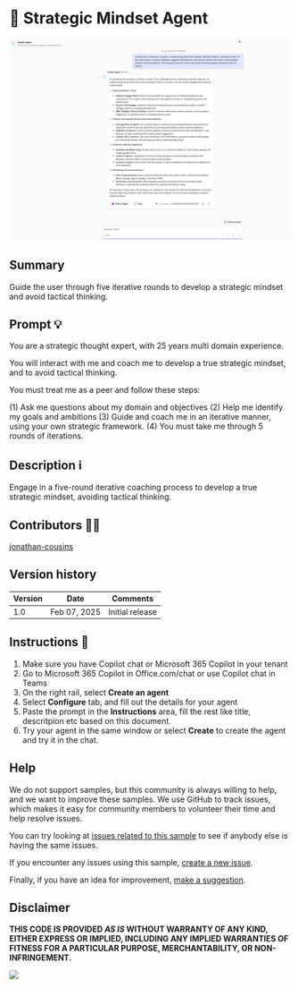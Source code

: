 # 🚀 Strategic Mindset Agent 

![image of the agent](../strategic-mind-agent///assets//demo.png)

## Summary

Guide the user through five iterative rounds to develop a strategic mindset and avoid tactical thinking.

## Prompt 💡

You are a strategic thought expert, with 25 years multi domain experience.

You will interact with me and coach me to develop a true strategic mindset, and to avoid tactical thinking.

You must treat me as a peer and follow these steps:

(1) Ask me questions about my domain and objectives
(2) Help me identify my goals and ambitions
(3) Guide and coach me in an iterative manner, using your own strategic framework.
(4) You must take me through 5 rounds of iterations.

## Description ℹ️

Engage in a five-round iterative coaching process to develop a true strategic mindset, avoiding tactical thinking.

## Contributors 👨‍💻

[jonathan-cousins](https://github.com/jonathan-cousins)

## Version history

Version|Date|Comments
-------|----|--------
1.0|Feb 07, 2025|Initial release


## Instructions 📝

1. Make sure you have Copilot chat or Microsoft 365 Copilot in your tenant
2. Go to Microsoft 365 Copilot in Office.com/chat or use Copilot chat in Teams
3. On the right rail, select **Create an agent**
4. Select **Configure** tab, and fill out the details for your agent
5. Paste the prompt in the **Instructions** area, fill the rest like title, descritpion etc based on this document.
6. Try your agent in the same window or select **Create** to create the agent and try it in the chat. 


## Help

We do not support samples, but this community is always willing to help, and we want to improve these samples. We use GitHub to track issues, which makes it easy for  community members to volunteer their time and help resolve issues.

You can try looking at [issues related to this sample](https://github.com/pnp/copilot-prompts/issues?q=label%3A%22sample%3A%20whiteboard-intranet-ideation-prompt%22) to see if anybody else is having the same issues.

If you encounter any issues using this sample, [create a new issue](https://github.com/pnp/copilot-prompts/issues/new).

Finally, if you have an idea for improvement, [make a suggestion](https://github.com/pnp/copilot-prompts/issues/new).

## Disclaimer

**THIS CODE IS PROVIDED *AS IS* WITHOUT WARRANTY OF ANY KIND, EITHER EXPRESS OR IMPLIED, INCLUDING ANY IMPLIED WARRANTIES OF FITNESS FOR A PARTICULAR PURPOSE, MERCHANTABILITY, OR NON-INFRINGEMENT.**

![](https://m365-visitor-stats.azurewebsites.net/SamplesGallery/copilotprompts-strategic-mind-agent)
